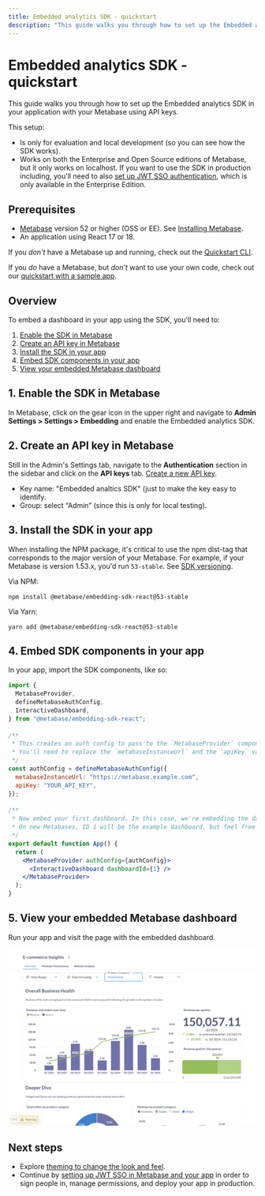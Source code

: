 ```yaml
---
title: Embedded analytics SDK - quickstart
description: "This guide walks you through how to set up the Embedded analytics SDK in your application with your Metabase."
---
```


# Embedded analytics SDK - quickstart

This guide walks you through how to set up the Embedded analytics SDK in your application with your Metabase using API keys.

This setup:

- Is only for evaluation and local development (so you can see how the SDK works).
- Works on both the Enterprise and Open Source editions of Metabase, but it only works on localhost. If you want to use the SDK in production including, you'll need to also [set up JWT SSO authentication](./authentication.md), which is only available in the Enterprise Edition.

## Prerequisites

- [Metabase](https://www.metabase.com/docs/latest/releases) version 52 or higher (OSS or EE). See [Installing Metabase](../../installation-and-operation/installing-metabase.md).
- An application using React 17 or 18.

If you _don't_ have a Metabase up and running, check out the [Quickstart CLI](./quickstart-cli.md).

If you _do_ have a Metabase, but _don't_ want to use your own code, check out our [quickstart with a sample app](./quickstart-with-sample-app.md).

## Overview

To embed a dashboard in your app using the SDK, you'll need to:

1. [Enable the SDK in Metabase](#1-enable-the-sdk-in-metabase)
2. [Create an API key in Metabase](#2-create-an-api-key-in-metabase)
3. [Install the SDK in your app](#3-install-the-sdk-in-your-app)
4. [Embed SDK components in your app](#4-embed-sdk-components-in-your-app)
5. [View your embedded Metabase dashboard](#5-view-your-embedded-metabase-dashboard)

## 1. Enable the SDK in Metabase

In Metabase, click on the gear icon in the upper right and navigate to **Admin Settings > Settings > Embedding** and enable the Embedded analytics SDK.

## 2. Create an API key in Metabase

Still in the Admin's Settings tab, navigate to the **Authentication** section in the sidebar and click on the **API keys** tab. [Create a new API key](../../people-and-groups/api-keys.md).

- Key name: "Embedded analtics SDK" (just to make the key easy to identify.
- Group: select “Admin” (since this is only for local testing).

## 3. Install the SDK in your app

When installing the NPM package, it's critical to use the npm dist-tag that corresponds to the major version of your Metabase. For example, if your Metabase is version 1.53.x, you'd run `53-stable`. See [SDK versioning](./version.md).

Via NPM:

```
npm install @metabase/embedding-sdk-react@53-stable
```

Via Yarn:

```
yarn add @metabase/embedding-sdk-react@53-stable
```

## 4. Embed SDK components in your app

In your app, import the SDK components, like so:


```jsx
import {
  MetabaseProvider,
  defineMetabaseAuthConfig,
  InteractiveDashboard,
} from "@metabase/embedding-sdk-react";

/**
 * This creates an auth config to pass to the `MetabaseProvider` component.
 * You'll need to replace the `metabaseInstanceUrl` and the `apiKey` values.
 */
const authConfig = defineMetabaseAuthConfig({
  metabaseInstanceUrl: "https://metabase.example.com",
  apiKey: "YOUR_API_KEY",
});

/**
 * Now embed your first dashboard. In this case, we're embedding the dashboard with ID 1.
 * On new Metabases, ID 1 will be the example dashboard, but feel free to use a different dashboard ID.
 */
export default function App() {
  return (
    <MetabaseProvider authConfig={authConfig}>
      <InteractiveDashboard dashboardId={1} />
    </MetabaseProvider>
  );
}
```

## 5. View your embedded Metabase dashboard

Run your app and visit the page with the embedded dashboard.

![Embedded example dashboard](../images/embedded-example-dashboard.png)

## Next steps

- Explore [theming to change the look and feel](../embedding/sdk/appearance).
- Continue by [setting up JWT SSO in Metabase and your app](./authentication.md) in order to sign people in, manage permissions, and deploy your app in production.
